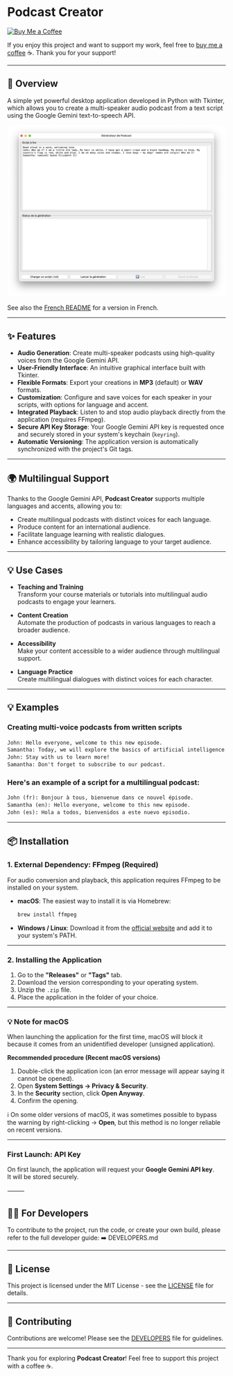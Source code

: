 
# Podcast Creator
[![Buy Me a Coffee](https://img.shields.io/badge/Buy_Me_a_Coffee-FFDD00?style=flat&logo=buy-me-a-coffee&logoColor=000000)](https://www.buymeacoffee.com/laurentftech)

If you enjoy this project and want to support my work, feel free to [buy me a coffee](https://www.buymeacoffee.com/laurentftech) ☕. Thank you for your support!

---

## 📖 Overview

A simple yet powerful desktop application developed in Python with Tkinter, which allows you to create a multi-speaker audio podcast from a text script using the Google Gemini text-to-speech API.

![Application Screenshot](podcast_creator_screenshot.png)

See also the [French README](docs/README-fr.md) for a version in French.

---

## ✨ Features

- **Audio Generation**: Create multi-speaker podcasts using high-quality voices from the Google Gemini API.
- **User-Friendly Interface**: An intuitive graphical interface built with Tkinter.
- **Flexible Formats**: Export your creations in **MP3** (default) or **WAV** formats.
- **Customization**: Configure and save voices for each speaker in your scripts, with options for language and accent.
- **Integrated Playback**: Listen to and stop audio playback directly from the application (requires FFmpeg).
- **Secure API Key Storage**: Your Google Gemini API key is requested once and securely stored in your system's keychain (`keyring`).
- **Automatic Versioning**: The application version is automatically synchronized with the project's Git tags.

---

## 🌍 Multilingual Support

Thanks to the Google Gemini API, **Podcast Creator** supports multiple languages and accents, allowing you to:

- Create multilingual podcasts with distinct voices for each language.
- Produce content for an international audience.
- Facilitate language learning with realistic dialogues.
- Enhance accessibility by tailoring language to your target audience.

---

## 💡 Use Cases

- **Teaching and Training**  
  Transform your course materials or tutorials into multilingual audio podcasts to engage your learners.

- **Content Creation**  
  Automate the production of podcasts in various languages to reach a broader audience.

- **Accessibility**  
  Make your content accessible to a wider audience through multilingual support.

- **Language Practice**  
  Create multilingual dialogues with distinct voices for each character.

---

## 💡 Examples

### Creating multi-voice podcasts from written scripts

```txt
John: Hello everyone, welcome to this new episode.
Samantha: Today, we will explore the basics of artificial intelligence.
John: Stay with us to learn more!
Samantha: Don't forget to subscribe to our podcast.
```

### Here's an example of a script for a multilingual podcast:

```txt
John (fr): Bonjour à tous, bienvenue dans ce nouvel épisode.
Samantha (en): Hello everyone, welcome to this new episode.
John (es): Hola a todos, bienvenidos a este nuevo episodio.
```

---

## 📦 Installation

### 1. External Dependency: FFmpeg (Required)

For audio conversion and playback, this application requires FFmpeg to be installed on your system.

- **macOS**: The easiest way to install it is via Homebrew:  
  ```bash
  brew install ffmpeg
  ```
- **Windows / Linux**: Download it from the [official website](https://ffmpeg.org/download.html) and add it to your system's PATH.

---

### 2. Installing the Application

1. Go to the **"Releases"** or **"Tags"** tab.  
2. Download the version corresponding to your operating system.  
3. Unzip the `.zip` file.  
4. Place the application in the folder of your choice.  

---

### 💡 Note for macOS

When launching the application for the first time, macOS will block it because it comes from an unidentified developer (unsigned application).

**Recommended procedure (Recent macOS versions)**  
1. Double-click the application icon (an error message will appear saying it cannot be opened).  
2. Open **System Settings → Privacy & Security**.  
3. In the **Security** section, click **Open Anyway**.  
4. Confirm the opening.  

ℹ️ On some older versions of macOS, it was sometimes possible to bypass the warning by right-clicking → **Open**, but this method is no longer reliable on recent versions.

---

### First Launch: API Key

On first launch, the application will request your **Google Gemini API key**.  
It will be stored securely.


⸻

## 👨‍💻 For Developers
To contribute to the project, run the code, or create your own build, please refer to the full developer guide:
➡️ DEVELOPERS.md


---

## 📜 License

This project is licensed under the MIT License - see the [LICENSE](LICENSE) file for details.

---

## 🤝 Contributing

Contributions are welcome! Please see the [DEVELOPERS](docs/DEVELOPERS.md) file for guidelines.

---

Thank you for exploring **Podcast Creator**! Feel free to support this project with a coffee ☕.
